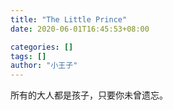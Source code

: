 ```yaml
---
title: "The Little Prince"
date: 2020-06-01T16:45:53+08:00

categories: []
tags: []
author: "小王子"
---
```

所有的大人都是孩子，只要你未曾遗忘。